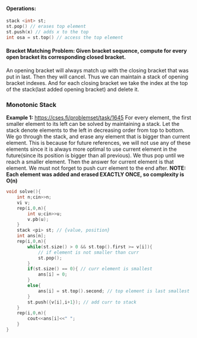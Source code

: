 #### Operations:
```cpp
stack <int> st;
st.pop() // erases top element
st.push(x) // adds x to the top
int osa = st.top() // access the top element 
```

#### Bracket Matching Problem: Given bracket sequence, compute for every open bracket its corresponding closed bracket.
An opening bracket will always match up with the closing bracket that was put in last. Then they will cancel. Thus we can maintain a stack of opening bracket indexes. And for each closing bracket we take the index at the top of the stack(last added opening bracket) and delete it. 

### Monotonic Stack
**Example 1:** https://cses.fi/problemset/task/1645
For every element, the first smaller element to its left can be solved by maintaining a stack. Let the stack denote elements to the left in decreasing order from top to bottom. We go through the stack, and erase any element that is bigger than current element. This is because for future references, we will not use any of these elements since it is always more optimal to use current element in the future(since its position is bigger than all previous). We thus pop until we reach a smaller element. Then the answer for current element is that element. We must not forget to push curr element to the end after.
**NOTE: Each element was added and erased EXACTLY ONCE, so complexity is O(n)**
```cpp
void solve(){
    int n;cin>>n;
    vi v;
    rep(i,0,n){
        int u;cin>>u;
        v.pb(u);
    }
    stack <pi> st; // {value, position}
    int ans[n];
    rep(i,0,n){
        while(st.size() > 0 && st.top().first >= v[i]){
            // if element is not smaller than curr
            st.pop();
        }
        if(st.size() == 0){ // curr element is smallest
            ans[i] = 0;
        }
        else{
            ans[i] = st.top().second; // top element is last smallest
        }
        st.push({v[i],i+1}); // add curr to stack
    }
    rep(i,0,n){
        cout<<ans[i]<<" ";
    }
}

```

